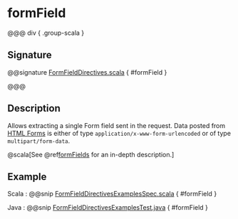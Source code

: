 # formField

@@@ div { .group-scala }

## Signature

@@signature [FormFieldDirectives.scala](/akka-http/src/main/scala/akka/http/scaladsl/server/directives/FormFieldDirectives.scala) { #formField }

@@@

## Description

Allows extracting a single Form field sent in the request. Data posted from [HTML Forms](https://www.w3.org/TR/html401/interact/forms.html#h-17.13.4) is either of type `application/x-www-form-urlencoded` or of type `multipart/form-data`.

@scala[See @ref[formFields](formFields.md) for an in-depth description.]

## Example

Scala
:  @@snip [FormFieldDirectivesExamplesSpec.scala]($test$/scala/docs/http/scaladsl/server/directives/FormFieldDirectivesExamplesSpec.scala) { #formField }

Java
:  @@snip [FormFieldDirectivesExamplesTest.java]($test$/java/docs/http/javadsl/server/directives/FormFieldDirectivesExamplesTest.java) { #formField }
